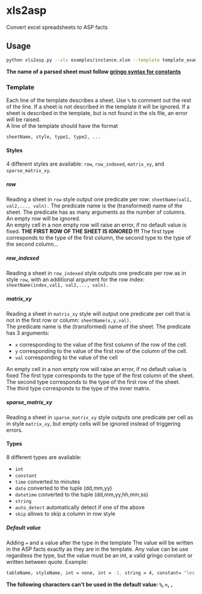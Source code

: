 # xls2asp

Convert excel spreadsheets to ASP facts

## Usage

```bash
python xls2asp.py --xls examples/instance.xlsm --template template_example.txt --output out.lp
```

**The name of a parsed sheet must follow [gringo syntax for constants](https://github.com/potassco/guide/releases/download/v2.2.0/guide.pdf#page=130)**

### Template

Each line of the template describes a sheet. Use `%` to comment out the rest of the line.
If a sheet is not described in the template it will be ignored.
If a sheet is described in the template, but is not found in the xls file, an error will be raised.  
A line of the template should have the format

```txt
sheetName, style, type1, type2, ...
```

#### Styles

4 different styles are available: `row`, `row_indexed`, `matrix_xy`, and `sparse_matrix_xy`.

##### row

Reading a sheet in `row` style output one predicate per row:  `sheetName(val1, val2,..., valn).`
The predicate name is the (transformed) name of the sheet. The predicate has as many arguments as the number of columns.  
An empty row will be ignored.  
An empty cell in a non empty row will raise an error, if no default value is fixed.
**THE FIRST ROW OF THE SHEET IS IGNORED !!!**
The first type corresponds to the type of the first column, the second type to the type of the second column...

##### row_indexed

Reading a sheet in `row_indexed` style outputs one predicate per row as in style `row`,
with an additional argument for the row index:  `sheetName(index,val1, val2,..., valn).`

##### matrix_xy

Reading a sheet in `matrix_xy` style will output one predicate per cell that is not in the first row or column:  `sheetName(x,y,val).`  
The predicate name is the (transformed) name of the sheet. The predicate has 3 arguments:

* `x` corresponding to the value of the first column of the row of the cell.
* `y` corresponding to the value of the first row of the column of the cell.
* `val` corresponding to the value of the cell

An empty cell in a non empty row will raise an error, if no default value is fixed
The first type corresponds to the type of the first column of the sheet.  
The second type corresponds to the type of the first row of the sheet.  
The third type corresponds to the type of the inner matrix.

##### sparse_matrix_xy

Reading a sheet in `sparse_matrix_xy` style outputs one predicate per cell as in style  `matrix_xy`, but empty cells will be ignored instead of triggering errors.

#### Types

8 different types are available:

* `int`
* `constant`
* `time`  converted to minutes
* `date`  converted to the tuple (dd,mm,yy)
* `datetime`  converted to the tuple (dd,mm,yy,hh,mm,ss)
* `string`
* `auto_detect` automatically detect if one of the above
* `skip` allows to skip a column in row style

##### Default value

Adding `=` and a value after the type in the template
The value will be written in the ASP facts exactly as they are in the template.
Any value can be use regardless the type, but the value must be an int, a valid gringo constant or written between quote.
Example:

```bash
tableName, styleName, int = none, int = -1, string = 4, constant= "les carottes sont cuites ☢ ☮"
```

**The following characters can't be used in the default value: `%`, `=`, `,`**
